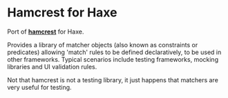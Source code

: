 Hamcrest for Haxe
====================

Port of **[hamcrest](http://code.google.com/p/hamcrest/)** for Haxe.

Provides a library of matcher objects (also known as constraints or predicates) allowing 'match' rules to be defined declaratively, to be used in other frameworks. Typical scenarios include testing frameworks, mocking libraries and UI validation rules.

Not that hamcrest is not a testing library, it just happens that matchers are very useful for testing.